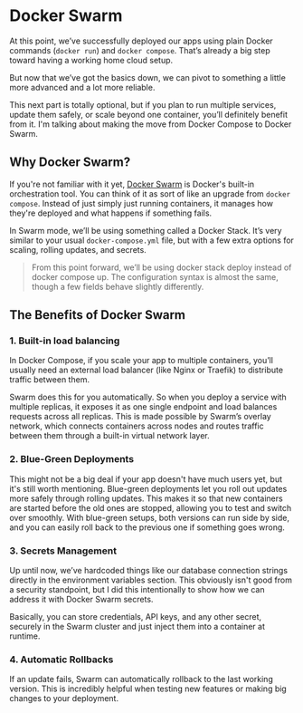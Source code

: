 # Docker Swarm

At this point, we’ve successfully deployed our apps using plain Docker commands (`docker run`) and `docker compose`. That’s already a big step toward having a working home cloud setup.

But now that we’ve got the basics down, we can pivot to something a little more advanced and a lot more reliable.

This next part is totally optional, but if you plan to run multiple services, update them safely, or scale beyond one container, you’ll definitely benefit from it. I'm talking about making the move from Docker Compose to Docker Swarm.

## Why Docker Swarm?
If you're not familiar with it yet, [Docker Swarm](https://docs.docker.com/engine/swarm/) is Docker's built-in orchestration tool. You can think of it as sort of like an upgrade from `docker compose`. Instead of just simply just running containers, it manages how they're deployed and what happens if something fails.

In Swarm mode, we’ll be using something called a Docker Stack. It’s very similar to your usual `docker-compose.yml` file, but with a few extra options for scaling, rolling updates, and secrets.
> From this point forward, we’ll be using docker stack deploy instead of docker compose up. The configuration syntax is almost the same, though a few fields behave slightly differently.

## The Benefits of Docker Swarm
### 1. Built-in load balancing
In Docker Compose, if you scale your app to multiple containers, you’ll usually need an external load balancer (like Nginx or Traefik) to distribute traffic between them.

Swarm does this for you automatically. So when you deploy a service with multiple replicas, it exposes it as one single endpoint and load balances requests across all replicas. This is made possible by Swarm’s overlay network, which connects containers across nodes and routes traffic between them through a built-in virtual network layer.

### 2. Blue-Green Deployments
This might not be a big deal if your app doesn't have much users yet, but it's still worth mentioning. Blue-green deployments let you roll out updates more safely through rolling updates. This makes it so that new containers are started before the old ones are stopped, allowing you to test and switch over smoothly. With blue-green setups, both versions can run side by side, and you can easily roll back to the previous one if something goes wrong.

### 3. Secrets Management
Up until now, we’ve hardcoded things like our database connection strings directly in the environment variables section. This obviously isn't good from a security standpoint, but I did this intentionally to show how we can address it with Docker Swarm secrets.

Basically, you can store credentials, API keys, and any other secret, securely in the Swarm cluster and just inject them into a container at runtime.

### 4. Automatic Rollbacks
If an update fails, Swarm can automatically rollback to the last working version. This is incredibly helpful when testing new features or making big changes to your deployment.



